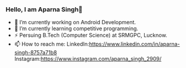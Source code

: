 ### Hello, I am Aparna Singh👋

- 🔭 I’m currently working on Android Development.
- 🌱 I’m currently learning competitive programming.
- ⚡  Persuing B.Tech (Computer Science) at SRMGPC, Lucknow.
- 📫 How to reach me:   LinkedIn:https://www.linkedin.com/in/aparna-singh-8757a71b8 
                         Instagram:https://www.instagram.com/aparna_singh_2909/

